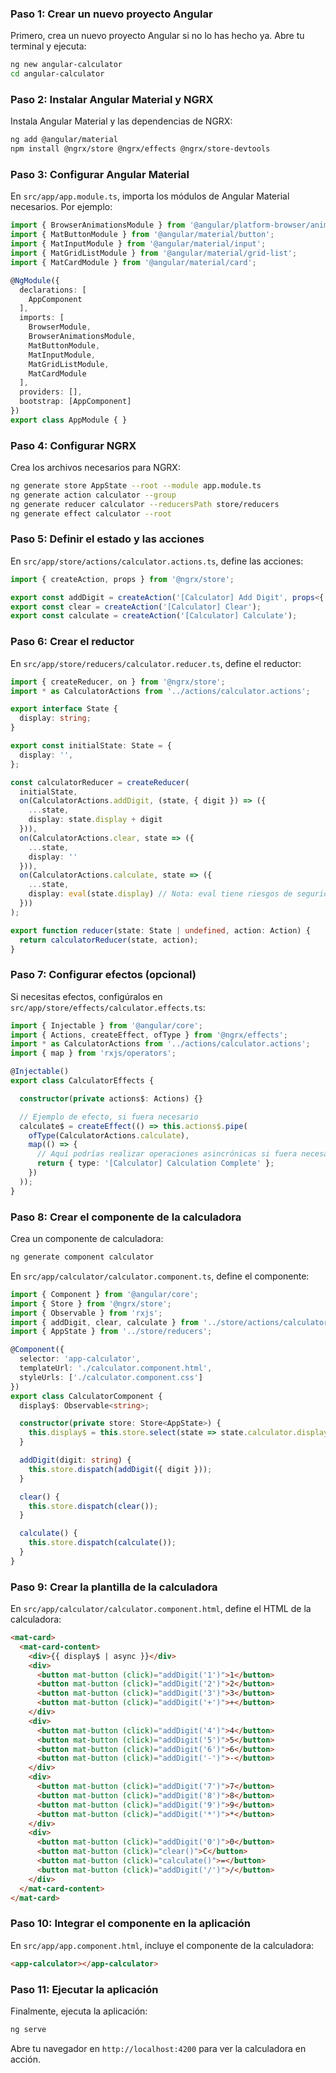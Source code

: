 ### Paso 1: Crear un nuevo proyecto Angular

Primero, crea un nuevo proyecto Angular si no lo has hecho ya. Abre tu terminal y ejecuta:

```sh
ng new angular-calculator
cd angular-calculator
```

### Paso 2: Instalar Angular Material y NGRX

Instala Angular Material y las dependencias de NGRX:

```sh
ng add @angular/material
npm install @ngrx/store @ngrx/effects @ngrx/store-devtools
```

### Paso 3: Configurar Angular Material

En `src/app/app.module.ts`, importa los módulos de Angular Material necesarios. Por ejemplo:

```typescript
import { BrowserAnimationsModule } from '@angular/platform-browser/animations';
import { MatButtonModule } from '@angular/material/button';
import { MatInputModule } from '@angular/material/input';
import { MatGridListModule } from '@angular/material/grid-list';
import { MatCardModule } from '@angular/material/card';

@NgModule({
  declarations: [
    AppComponent
  ],
  imports: [
    BrowserModule,
    BrowserAnimationsModule,
    MatButtonModule,
    MatInputModule,
    MatGridListModule,
    MatCardModule
  ],
  providers: [],
  bootstrap: [AppComponent]
})
export class AppModule { }
```

### Paso 4: Configurar NGRX

Crea los archivos necesarios para NGRX:

```sh
ng generate store AppState --root --module app.module.ts
ng generate action calculator --group
ng generate reducer calculator --reducersPath store/reducers
ng generate effect calculator --root
```

### Paso 5: Definir el estado y las acciones

En `src/app/store/actions/calculator.actions.ts`, define las acciones:

```typescript
import { createAction, props } from '@ngrx/store';

export const addDigit = createAction('[Calculator] Add Digit', props<{ digit: string }>());
export const clear = createAction('[Calculator] Clear');
export const calculate = createAction('[Calculator] Calculate');
```

### Paso 6: Crear el reductor

En `src/app/store/reducers/calculator.reducer.ts`, define el reductor:

```typescript
import { createReducer, on } from '@ngrx/store';
import * as CalculatorActions from '../actions/calculator.actions';

export interface State {
  display: string;
}

export const initialState: State = {
  display: '',
};

const calculatorReducer = createReducer(
  initialState,
  on(CalculatorActions.addDigit, (state, { digit }) => ({
    ...state,
    display: state.display + digit
  })),
  on(CalculatorActions.clear, state => ({
    ...state,
    display: ''
  })),
  on(CalculatorActions.calculate, state => ({
    ...state,
    display: eval(state.display) // Nota: eval tiene riesgos de seguridad, considera usar una biblioteca de cálculo seguro.
  }))
);

export function reducer(state: State | undefined, action: Action) {
  return calculatorReducer(state, action);
}
```

### Paso 7: Configurar efectos (opcional)

Si necesitas efectos, configúralos en `src/app/store/effects/calculator.effects.ts`:

```typescript
import { Injectable } from '@angular/core';
import { Actions, createEffect, ofType } from '@ngrx/effects';
import * as CalculatorActions from '../actions/calculator.actions';
import { map } from 'rxjs/operators';

@Injectable()
export class CalculatorEffects {

  constructor(private actions$: Actions) {}

  // Ejemplo de efecto, si fuera necesario
  calculate$ = createEffect(() => this.actions$.pipe(
    ofType(CalculatorActions.calculate),
    map(() => {
      // Aquí podrías realizar operaciones asincrónicas si fuera necesario
      return { type: '[Calculator] Calculation Complete' };
    })
  ));
}
```

### Paso 8: Crear el componente de la calculadora

Crea un componente de calculadora:

```sh
ng generate component calculator
```

En `src/app/calculator/calculator.component.ts`, define el componente:

```typescript
import { Component } from '@angular/core';
import { Store } from '@ngrx/store';
import { Observable } from 'rxjs';
import { addDigit, clear, calculate } from '../store/actions/calculator.actions';
import { AppState } from '../store/reducers';

@Component({
  selector: 'app-calculator',
  templateUrl: './calculator.component.html',
  styleUrls: ['./calculator.component.css']
})
export class CalculatorComponent {
  display$: Observable<string>;

  constructor(private store: Store<AppState>) {
    this.display$ = this.store.select(state => state.calculator.display);
  }

  addDigit(digit: string) {
    this.store.dispatch(addDigit({ digit }));
  }

  clear() {
    this.store.dispatch(clear());
  }

  calculate() {
    this.store.dispatch(calculate());
  }
}
```

### Paso 9: Crear la plantilla de la calculadora

En `src/app/calculator/calculator.component.html`, define el HTML de la calculadora:

```html
<mat-card>
  <mat-card-content>
    <div>{{ display$ | async }}</div>
    <div>
      <button mat-button (click)="addDigit('1')">1</button>
      <button mat-button (click)="addDigit('2')">2</button>
      <button mat-button (click)="addDigit('3')">3</button>
      <button mat-button (click)="addDigit('+')">+</button>
    </div>
    <div>
      <button mat-button (click)="addDigit('4')">4</button>
      <button mat-button (click)="addDigit('5')">5</button>
      <button mat-button (click)="addDigit('6')">6</button>
      <button mat-button (click)="addDigit('-')">-</button>
    </div>
    <div>
      <button mat-button (click)="addDigit('7')">7</button>
      <button mat-button (click)="addDigit('8')">8</button>
      <button mat-button (click)="addDigit('9')">9</button>
      <button mat-button (click)="addDigit('*')">*</button>
    </div>
    <div>
      <button mat-button (click)="addDigit('0')">0</button>
      <button mat-button (click)="clear()">C</button>
      <button mat-button (click)="calculate()">=</button>
      <button mat-button (click)="addDigit('/')">/</button>
    </div>
  </mat-card-content>
</mat-card>
```

### Paso 10: Integrar el componente en la aplicación

En `src/app/app.component.html`, incluye el componente de la calculadora:

```html
<app-calculator></app-calculator>
```

### Paso 11: Ejecutar la aplicación

Finalmente, ejecuta la aplicación:

```sh
ng serve
```

Abre tu navegador en `http://localhost:4200` para ver la calculadora en acción.